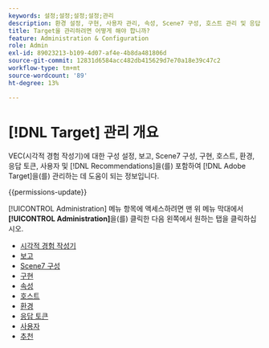 ```yaml
---
keywords: 설정;설정;설정;설정;관리
description: 환경 설정, 구현, 사용자 관리, 속성, Scene7 구성, 호스트 관리 및 응답 토큰을 포함하여 Adobe Target을 설정합니다.
title: Target을 관리하려면 어떻게 해야 합니까?
feature: Administration & Configuration
role: Admin
exl-id: 89023213-b109-4d07-af4e-4b8da481806d
source-git-commit: 12831d6584acc482db415629d7e70a18e39c47c2
workflow-type: tm+mt
source-wordcount: '89'
ht-degree: 13%

---
```


# [!DNL Target] 관리 개요

VEC(시각적 경험 작성기)에 대한 구성 설정, 보고, Scene7 구성, 구현, 호스트, 환경, 응답 토큰, 사용자 및 [!DNL Recommendations]을(를) 포함하여 [!DNL Adobe Target]을(를) 관리하는 데 도움이 되는 정보입니다.

{{permissions-update}}

[!UICONTROL Administration] 메뉴 항목에 액세스하려면 맨 위 메뉴 막대에서 **[!UICONTROL Administration]**&#x200B;을(를) 클릭한 다음 왼쪽에서 원하는 탭을 클릭하십시오.

* [시각적 경험 작성기](/help/main/administrating-target/visual-experience-composer-set-up.md)
* [보고](/help/main/administrating-target/reporting.md)
* [Scene7 구성](/help/main/administrating-target/scene7-settings.md)
* [구현](/help/main/c-implementing-target/implementing-target.md)
* [속성](/help/main/administrating-target/c-user-management/property-channel/property-channel.md)
* [호스트](/help/main/administrating-target/hosts.md)
* [환경](/help/main/administrating-target/environments.md)
* [응답 토큰](/help/main/administrating-target/response-tokens.md)
* [사용자](/help/main/administrating-target/c-user-management/user-management.md)
* [추천](/help/main/administrating-target/recommendations-settings.md)
